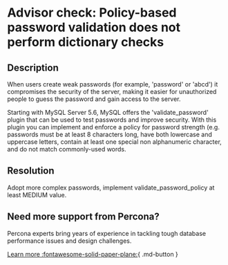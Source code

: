 # Advisor check: Policy-based password validation does not perform dictionary checks

## Description

When users create weak passwords (for example, 'password' or 'abcd') it compromises the security of the server, making it easier for unauthorized people to guess the password and gain access to the server. 

Starting with MySQL Server 5.6, MySQL offers the 'validate_password' plugin that can be used to test passwords and improve security. With this plugin you can implement and enforce a policy for password strength (e.g. passwords must be at least 8 characters long, have both lowercase and uppercase letters, contain at least one special non alphanumeric character, and do not match commonly-used words.

## Resolution

Adopt more complex passwords, implement  validate_password_policy at least MEDIUM value.

## Need more support from Percona?

Percona experts bring years of experience in tackling tough database performance issues and design challenges.

[Learn more :fontawesome-solid-paper-plane:](https://per.co.na/subscribe){ .md-button }

